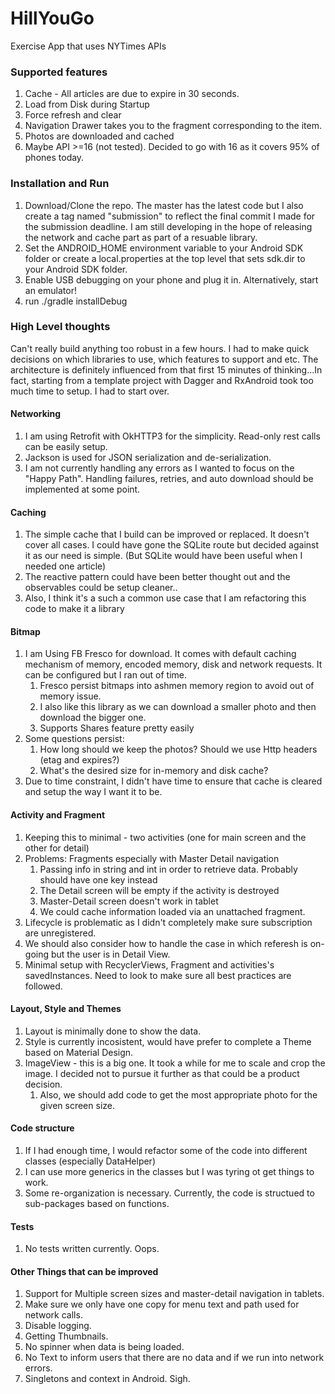 # HillYouGo
Exercise App that uses NYTimes APIs

### Supported features
1. Cache - All articles are due to expire in 30 seconds.
2. Load from Disk during Startup
3. Force refresh and clear
4. Navigation Drawer takes you to the fragment corresponding to the item.
5. Photos are downloaded and cached
6. Maybe API >=16 (not tested). Decided to go with 16 as it covers 95% of phones today.

### Installation and Run
1. Download/Clone the repo. The master has the latest code but I also create a tag named "submission" to reflect the final commit I made for the submission deadline. I am still developing in the hope of releasing the network and cache part as part of a resuable library.
1. Set the ANDROID_HOME environment variable to your Android SDK folder or create a local.properties at the top level that sets sdk.dir to your Android SDK folder.
1. Enable USB debugging on your phone and plug it in. Alternatively, start an emulator!
1. run ./gradle installDebug

### High Level thoughts
Can't really build anything too robust in a few hours. I had to make quick decisions on which libraries to use, which features to support and etc. The architecture is definitely influenced from that first 15 minutes of thinking...In fact, starting from a template project with Dagger and RxAndroid took too much time to setup. I had to start over.

#### Networking
1. I am using Retrofit with OkHTTP3 for the simplicity. Read-only rest calls can be easily setup.
1. Jackson is used for JSON serialization and de-serialization.
1. I am not currently handling any errors as I wanted to focus on the "Happy Path". Handling failures, retries, and auto
   download should be implemented at some point.

#### Caching
1. The simple cache that I build can be improved or replaced. It doesn't cover all cases. I could have gone the SQLite route but decided against it as our need is simple.
  (But SQLite would have been useful when I needed one article)
1. The reactive pattern could have been better thought out and the observables could be setup cleaner..
1. Also, I think it's a such a common use case that I am refactoring this code to make it a library

#### Bitmap
1. I am  Using FB Fresco for download. It comes with default caching mechanism of memory, encoded memory, disk and network requests. It can be configured but I ran out of time.
    1. Fresco persist bitmaps into ashmen memory region to avoid out of memory issue.
    1. I also like this library as we can download a smaller photo and then download the bigger one.
    1. Supports Shares feature pretty easily
1. Some questions persist: 
    1. How long should we keep the photos? Should we use Http headers (etag and expires?)
    1. What's the desired size for in-memory and disk cache?
1. Due to time constraint, I didn't have time to ensure that cache is cleared and setup the way I want it to be.

#### Activity and Fragment
1. Keeping this to minimal - two activities (one for main screen and the other for detail) 
1. Problems: Fragments especially with Master Detail navigation
    1. Passing info in string and int in order to retrieve data. Probably should have one key instead
    1. The Detail screen will be empty if the activity is destroyed
    1. Master-Detail screen doesn't work in tablet
    1. We could cache information loaded via an unattached fragment. 
1. Lifecycle is problematic as I didn't completely make sure subscription are unregistered.
1. We should also consider how to handle the case in which referesh is on-going but the user is in Detail View.
1. Minimal setup with RecyclerViews, Fragment and activities's savedInstances. Need to look to make sure all best practices are followed.
    
#### Layout, Style and Themes
1. Layout is minimally done to show the data. 
1. Style is currently incosistent, would have prefer to complete a Theme based on Material Design. 
1. ImageView - this is a big one. It took a while for me to scale and crop the image. I decided not to pursue it further as that could be a product decision. 
    1. Also, we should add code to get the most appropriate photo for the given screen size.
    

#### Code structure
1. If I had enough time, I would refactor some of the code into different classes (especially DataHelper)
1. I can use more generics in the classes but I was tyring ot get things to work.
1. Some re-organization is necessary. Currently, the code is structued to sub-packages based on functions.

#### Tests
1. No tests written currently. Oops.

#### Other Things that can be improved
1. Support for Multiple screen sizes and master-detail navigation in tablets.
2. Make sure we only have one copy for menu text and path used for network calls.
3. Disable logging.
3. Getting Thumbnails.
4. No spinner when data is being loaded.
5. No Text to inform users that there are no data and if we run into network errors.
6. Singletons and context in Android. Sigh.

